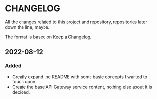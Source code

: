 # CHANGELOG #

All the changes related to this project and repository, repositories later down the line, maybe.

The format is based on [Keep a Changelog](https://keepachangelog.com/en/1.0.0/).

## 2022-08-12

### Added

- Greatly expand the README with some basic concepts I wanted to touch upon
- Create the base API Gateway service content, nothing else about it is decided.